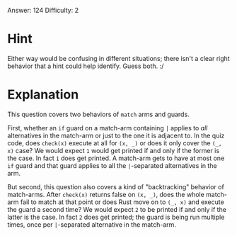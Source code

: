 Answer: 124
Difficulty: 2

# Hint

Either way would be confusing in different situations; there isn't a clear right
behavior that a hint could help identify. Guess both. :/

# Explanation

This question covers two behaviors of `match` arms and guards.

First, whether an `if` guard on a match-arm containing `|` applies to *all*
alternatives in the match-arm or just to the one it is adjacent to. In the quiz
code, does `check(x)` execute at all for `(x, _)` or does it only cover the `(_,
x)` case? We would expect `1` would get printed if and only if the former is the
case. In fact `1` does get printed. A match-arm gets to have at most one `if`
guard and that guard applies to all the `|`-separated alternatives in the arm.

But second, this question also covers a kind of "backtracking" behavior of
match-arms. After `check(x)` returns false on `(x, _)`, does the whole match-arm
fail to match at that point or does Rust move on to `(_, x)` and execute the
guard a second time? We would expect `2` to be printed if and only if the latter
is the case. In fact `2` does get printed; the guard is being run multiple
times, once per `|`-separated alternative in the match-arm.
